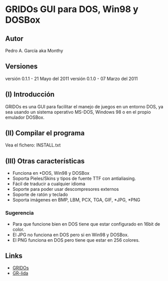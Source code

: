 GRlDOs GUI para DOS, Win98 y DOSBox
===================================

Autor
-----

Pedro A. García aka Monthy


Versiones
---------

versión 0.1.1 - 21 Mayo del 2011
versión 0.1.0 - 07 Marzo del 2011


(I) Introducción
----------------

GRlDOs es una GUI para facilitar el manejo de juegos en un entorno DOS, 
ya sea usando un sistema operativo MS-DOS, Windows 98 o en el propio emulador DOSBox. 


(II) Compilar el programa
-------------------------

Vea el fichero: INSTALL.txt


(III) Otras características
---------------------------

* Funciona en *DOS, Win98 y DOSBox
* Soporta Pieles/Skins y tipos de fuente TTF con antialiasing.
* Fácil de traducir a cualquier idioma
* Soporte para poder usar descompresores externos
* Soporte de ratón y teclado
* Soporta imágenes en BMP, LBM, PCX, TGA, GIF, *JPG, *PNG

### Sugerencia
* Para que funcione bien en DOS tiene que estar configurado en 16bit de color.
* El JPG no funciona en DOS pero si en Win98 y DOSBox.
* El PNG funciona en DOS pero tiene que estar en 256 colores.


Links
-----
* [GRlDOs](http://www.gr-lida.org/grldos/)
* [GR-lida](http://www.gr-lida.org/)
